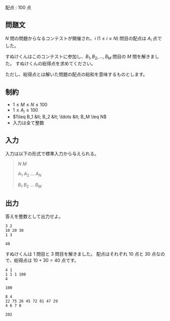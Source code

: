 配点 : $100$ 点

## 問題文

$N$ 問の問題からなるコンテストが開催され、$i\ (1\leq i\leq N)$ 問目の配点は $A_i$ 点でした。

すぬけくんはこのコンテストに参加し、$B_1,B_2,\ldots,B_M$ 問目の $M$ 問を解きました。
すぬけくんの総得点を求めてください。

ただし、総得点とは解いた問題の配点の総和を意味するものとします。

## 制約

- $1\leq M \leq N \leq 100$
- $1\leq A_i \leq 100$
- $1\leq B_1 &lt; B_2 &lt; \ldots &lt; B_M \leq N$
- 入力は全て整数

## 入力

入力は以下の形式で標準入力から与えられる。

> $N$ $M$
> 
> $A_1$ $A_2$ $\dots$ $A_N$
> 
> $B_1$ $B_2$ $\dots$ $B_M$

## 出力

答えを整数として出力せよ。

```input1
3 2
10 20 30
1 3
```

```output1
40
```

すぬけくんは $1$ 問目と $3$ 問目を解きました。
配点はそれぞれ $10$ 点と $30$ 点なので、総得点は $10+30=40$ 点です。

```input2
4 1
1 1 1 100
4
```

```output2
100
```

```input3
8 4
22 75 26 45 72 81 47 29
4 6 7 8
```

```output3
202
```